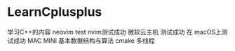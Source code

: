 # LearnCplusplus
学习C++的内容
neovim test
nvim测试成功
微软云主机 测试成功
在 macOS上测试成功
MAC MINI
基本数据结构与算法
cmake
多线程
